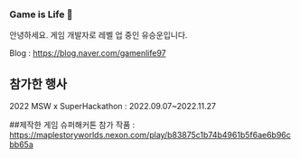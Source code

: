 ### Game is Life 👋

<!--
**oho3473/oho3473** is a ✨ _special_ ✨ repository because its `README.md` (this file) appears on your GitHub profile.

Here are some ideas to get you started:

- 🔭 I’m currently working on ...
- 🌱 I’m currently learning ...
- 👯 I’m looking to collaborate on ...
- 🤔 I’m looking for help with ...
- 💬 Ask me about ...
- 📫 How to reach me: ...
- 😄 Pronouns: ...
- ⚡ Fun fact: ...
-->

안녕하세요. 게임 개발자로 레벨 업 중인 유승운입니다.

Blog : https://blog.naver.com/gamenlife97

## 참가한 행사
2022 MSW x SuperHackathon : 2022.09.07~2022.11.27

##제작한 게임
슈퍼해커톤 참가 작품 : https://maplestoryworlds.nexon.com/play/b83875c1b74b4961b5f6ae6b96cbb65a









